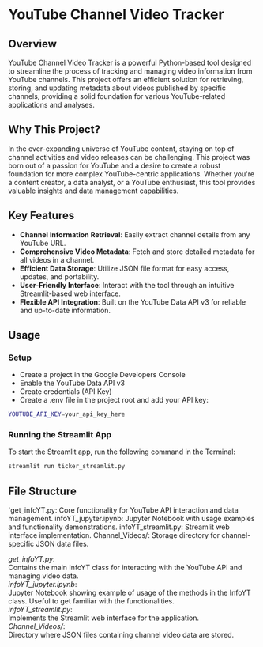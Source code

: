 # YouTube Channel Video Tracker

## Overview

YouTube Channel Video Tracker is a powerful Python-based tool designed to streamline the process of tracking and managing video information from YouTube channels. This project offers an efficient solution for retrieving, storing, and updating metadata about videos published by specific channels, providing a solid foundation for various YouTube-related applications and analyses.

## Why This Project?

In the ever-expanding universe of YouTube content, staying on top of channel activities and video releases can be challenging. This project was born out of a passion for YouTube and a desire to create a robust foundation for more complex YouTube-centric applications. Whether you're a content creator, a data analyst, or a YouTube enthusiast, this tool provides valuable insights and data management capabilities.


## Key Features

- **Channel Information Retrieval**: Easily extract channel details from any YouTube URL.
- **Comprehensive Video Metadata**: Fetch and store detailed metadata for all videos in a channel.
- **Efficient Data Storage**: Utilize JSON file format for easy access, updates, and portability.
- **User-Friendly Interface**: Interact with the tool through an intuitive Streamlit-based web interface.
- **Flexible API Integration**: Built on the YouTube Data API v3 for reliable and up-to-date information.


## Usage

### Setup
- Create a project in the Google Developers Console
- Enable the YouTube Data API v3
- Create credentials (API Key)
- Create a .env file in the project root and add your API key:
```sh
YOUTUBE_API_KEY=your_api_key_here
```

### Running the Streamlit App
To start the Streamlit app, run the following command in the Terminal:
```sh
streamlit run ticker_streamlit.py
```

## File Structure



`get_infoYT.py: Core functionality for YouTube API interaction and data management.
infoYT_jupyter.ipynb: Jupyter Notebook with usage examples and functionality demonstrations.
infoYT_streamlit.py: Streamlit web interface implementation.
Channel_Videos/: Storage directory for channel-specific JSON data files.

*get_infoYT.py*: \
Contains the main InfoYT class for interacting with the YouTube API and managing video data. \
*infoYT_jupyter.ipynb*: \
Jupyter Notebook showing example of usage of the methods in the InfoYT class. Useful to get familiar with the functionalities. \
*infoYT_streamlit.py*: \
Implements the Streamlit web interface for the application. \
*Channel_Videos/*: \
Directory where JSON files containing channel video data are stored.
